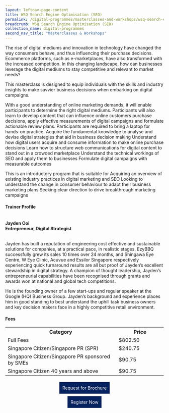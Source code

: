 ```yaml
---
layout: leftnav-page-content
title: WSQ Search Engine Optimisation (SEO)
permalink: /digital-programmes/masterclasses-and-workshops/wsq-search-engine-optimisation
breadcrumb: WSQ Search Engine Optimisation (SEO)
collection_name: digital-programmes
second_nav_title: "Masterclasses & Workshops"
---
```


<p>The rise of digital mediums and innovation in technology have changed the way consumers behave, and thus influencing their purchase decisions. Ecommerce platforms, such as e-marketplaces, have also transformed with the increased competition. In this changing landscape, how can businesses leverage the digital mediums to stay competitive and relevant to market needs?

This masterclass is designed to equip individuals with the skills and industry insights to make savvier business decisions when embarking on digital campaigns. 

With a good understanding of online marketing demands, it will enable participants to determine the right digital mediums. Participants will also learn to develop content that can influence online customers purchase decisions, apply effective measurements of digital campaigns and formulate actionable review plans.
Participants are required to bring a laptop for hands-on practice.
Acquire the fundamental knowledge to analyse and devise digital strategies that aid in  business decision making
Understand how digital users acquire and consume information to make online purchase  decisions
Learn how to structure web communications for digital content to stand out in a crowded  marketplace
Understand the technical workings of SEO and apply them to businesses
Formulate digital campaigns with measurable outcomes

This is an introductory program that is suitable for
Acquiring an overview of existing industry practices in digital marketing and SEO
Looking to understand the change in consumer behaviour to adapt their business marketing plans
Seeking clear direction to drive breakthrough marketing campaigns
</p>

<h4>Trainer Profile</h4><br>
<b>Jayden Ooi<br>
Entrepreneur, Digital Strategist</b><br><br>

Jayden has built a reputation of engineering cost effective and  sustainable solutions for companies, at a practical pace, in realistic stages. EzyBBQ successfully grew its sales 10 times over 24 months, and Shingawa Eye Centre, W Eye Clinic, Acuvue and  Essilor Singapore respectively experiencing quick turnaround results are all but proof of Jayden’s  excellent stewardship in digital strategy. A champion of thought leadership, Jayden’s entrepreneurial  capabilities have been recognised through grants and awards won at national and global tech  competitions.

He is the founding owner of a few start-ups and regular speaker at the Google (HQ) Business Group. Jayden’s background and experience places him in good standing to best understand the uphill task business owners and key decision makers face in a highly competitive retail environment.</p>

<h4>Fees</h4>
<center>
<table style="width:100%;">
<tr>
<th style="width:70%;">Category</th>
<th style="width:30%:">Price</th>
</tr>

<tr>
<td>Full Fees</td>
<td>$802.50</td>
</tr>

<tr>
<td>Singapore Citizen/Singapore PR (SPR)</td>
<td>$240.75</td>
</tr>

<tr>
    <td>Singapore Citizen/Singapore PR sponsored by SMEs</td>
<td>$90.75</td>
</tr>

<tr>
    <td>Singapore Citizen 40 years and above</td>
<td>$90.75</td>
</tr>

</table>
</center>

<center><a href="https://form.gov.sg/#!/5e4a462056e8230011d5d3bb" style="background-color:#06225e; border:white; color:white; padding: 10px 10px; text-align:center; display:inline-block; margin: 4px 2px; cursor:pointer;text-decoration:none;" target="_blank">Request for Brochure</a></center>

<center><a href="https://goo.gl/forms/kEI6opeWj0ud3BK82" style="background-color:#06225e; border:white; color:white; padding: 10px 10px; text-align:center; display:inline-block; margin: 4px 2px; cursor:pointer;text-decoration:none;" target="_blank">Register Now</a></center>
